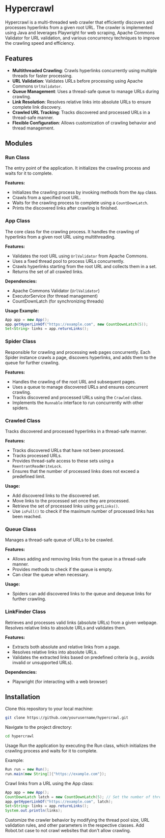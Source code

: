 # Hypercrawl

Hypercrawl is a multi-threaded web crawler that efficiently discovers and processes hyperlinks from a given root URL. The crawler is implemented using Java and leverages Playwright for web scraping, Apache Commons Validator for URL validation, and various concurrency techniques to improve the crawling speed and efficiency.

## Features

- **Multithreaded Crawling**: Crawls hyperlinks concurrently using multiple threads for faster processing.
- **URL Validation**: Validates URLs before processing using Apache Commons `UrlValidator`.
- **Queue Management**: Uses a thread-safe queue to manage URLs during crawling.
- **Link Resolution**: Resolves relative links into absolute URLs to ensure complete link discovery.
- **Crawled URL Tracking**: Tracks discovered and processed URLs in a thread-safe manner.
- **Flexible Configuration**: Allows customization of crawling behavior and thread management.

## Modules

### Run Class

The entry point of the application. It initializes the crawling process and waits for it to complete.

**Features:**

- Initializes the crawling process by invoking methods from the `App` class.
- Crawls from a specified root URL.
- Waits for the crawling process to complete using a `CountDownLatch`.
- Prints the discovered links after crawling is finished.

### App Class

The core class for the crawling process. It handles the crawling of hyperlinks from a given root URL using multithreading.

**Features:**

- Validates the root URL using `UrlValidator` from Apache Commons.
- Uses a fixed thread pool to process URLs concurrently.
- Crawls hyperlinks starting from the root URL and collects them in a set.
- Returns the set of all crawled links.

**Dependencies:**

- Apache Commons Validator (`UrlValidator`)
- ExecutorService (for thread management)
- CountDownLatch (for synchronizing threads)

**Usage Example:**
```java
App app = new App();
app.getHyperLinkOf("https://example.com", new CountDownLatch(5));
Set<String> links = app.returnLinks();
```

### Spider Class
Responsible for crawling and processing web pages concurrently. Each Spider instance crawls a page, discovers hyperlinks, and adds them to the queue for further crawling.

**Features:**

- Handles the crawling of the root URL and subsequent pages.
- Uses a queue to manage discovered URLs and ensures concurrent crawling.
- Tracks discovered and processed URLs using the `Crawled` class.
- Implements the `Runnable` interface to run concurrently with other spiders.

### Crawled Class
Tracks discovered and processed hyperlinks in a thread-safe manner.

**Features:**

- Tracks discovered URLs that have not been processed.
- Tracks processed URLs.
- Provides thread-safe access to these sets using a `ReentrantReadWriteLock`.
- Ensures that the number of processed links does not exceed a predefined limit.

**Usage:**

- Add discovered links to the discovered set.
- Move links to the processed set once they are processed.
- Retrieve the set of processed links using `getLinks()`.
- Use `isFull()` to check if the maximum number of processed links has been reached.

### Queue Class
Manages a thread-safe queue of URLs to be crawled.

**Features:**

- Allows adding and removing links from the queue in a thread-safe manner.
- Provides methods to check if the queue is empty.
- Can clear the queue when necessary.

**Usage:**

- Spiders can add discovered links to the queue and dequeue links for further crawling.

### LinkFinder Class
Retrieves and processes valid links (absolute URLs) from a given webpage. Resolves relative links to absolute URLs and validates them.

**Features:**

- Extracts both absolute and relative links from a page.
- Resolves relative links into absolute URLs.
- Validates the extracted links based on predefined criteria (e.g., avoids invalid or unsupported URLs).

**Dependencies:**

- Playwright (for interacting with a web browser)

## Installation

Clone this repository to your local machine:

```bash
git clone https://github.com/yourusername/hypercrawl.git
```
Navigate to the project directory:

```bash
cd hypercrawl
```

Usage
Run the application by executing the Run class, which initializes the crawling process and waits for it to complete.

Example:
```java
Run run = new Run();
run.main(new String[]{"https://example.com"});
```

Crawl links from a URL using the App class:

```java
App app = new App();
CountDownLatch latch = new CountDownLatch(5); // Set the number of threads
app.getHyperLinkOf("https://example.com", latch);
Set<String> links = app.returnLinks();
System.out.println(links);
```
Customize the crawler behavior by modifying the thread pool size, URL validation rules, and other parameters in the respective classes.
Add Robot.txt case to not crawl websites that don't allow crawling.
